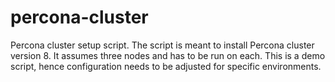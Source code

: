 # percona-cluster
Percona cluster setup script.
The script is meant to install Percona cluster version 8. It assumes three nodes and has to be run on each.
This is a demo script, hence configuration needs to be adjusted for specific environments.